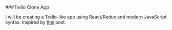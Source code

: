 ###Trello Clone App

I will be creating a Trello-like app using React/Redux and modern JavaScript syntax. Inspired by <a href="https://medium.freecodecamp.org/the-secret-to-being-a-top-developer-is-building-things-heres-a-list-of-fun-apps-to-build-aac61ac0736c">this</a> post.



